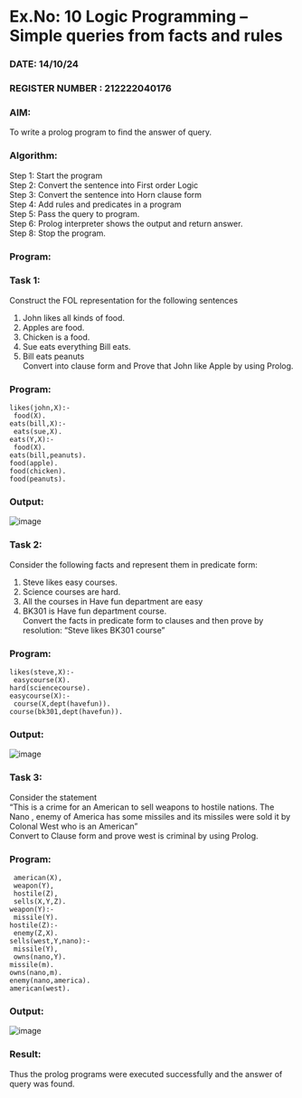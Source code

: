 
# Ex.No: 10  Logic Programming –  Simple queries from facts and rules
### DATE: 14/10/24                                                                        
### REGISTER NUMBER : 212222040176
### AIM: 
To write a prolog program to find the answer of query. 
###  Algorithm:
 Step 1: Start the program <br> 
 Step 2: Convert the sentence into First order Logic  <br> 
 Step 3:  Convert the sentence into Horn clause form  <br> 
 Step 4: Add rules and predicates in a program   <br> 
 Step 5:  Pass the query to program. <br> 
 Step 6: Prolog interpreter shows the output and return answer. <br> 
 Step 8:  Stop the program.
### Program:
### Task 1:
Construct the FOL representation for the following sentences <br> 
1.	John likes all kinds of food.  <br> 
2.	Apples are food.  <br> 
3.	Chicken is a food.  <br> 
4.	Sue eats everything Bill eats. <br> 
5.	 Bill eats peanuts  <br> 
   Convert into clause form and Prove that John like Apple by using Prolog. <br> 
### Program:
```
likes(john,X):-
 food(X).
eats(bill,X):-
 eats(sue,X).
eats(Y,X):-
 food(X).
eats(bill,peanuts).
food(apple).
food(chicken).
food(peanuts).
```

### Output:
![image](https://github.com/user-attachments/assets/edc254bf-61d4-4007-b89d-5c6e3d6229de)

### Task 2:
Consider the following facts and represent them in predicate form: <br>              
1.	Steve likes easy courses. <br> 
2.	Science courses are hard. <br> 
3. All the courses in Have fun department are easy <br> 
4. BK301 is Have fun department course.<br> 
Convert the facts in predicate form to clauses and then prove by resolution: “Steve likes BK301 course”<br> 

### Program:
```
likes(steve,X):-
 easycourse(X).
hard(sciencecourse).
easycourse(X):-
 course(X,dept(havefun)).
course(bk301,dept(havefun)).
```

### Output:
![image](https://github.com/user-attachments/assets/d754e5d3-d040-4d09-bff8-55f4019889e4)
### Task 3:
Consider the statement <br> 
“This is a crime for an American to sell weapons to hostile nations. The Nano , enemy of America has some missiles and its missiles were sold it by Colonal West who is an American” <br> 
Convert to Clause form and prove west is criminal by using Prolog.<br> 

### Program:
```
 american(X),
 weapon(Y),
 hostile(Z),
 sells(X,Y,Z).
weapon(Y):-
 missile(Y).
hostile(Z):-
 enemy(Z,X).
sells(west,Y,nano):-
 missile(Y),
 owns(nano,Y).
missile(m).
owns(nano,m).
enemy(nano,america).
american(west). 
```

### Output:
![image](https://github.com/user-attachments/assets/1fbdfa64-c390-4a6f-9a89-f0d88da00d6a)


### Result:
Thus the prolog programs were executed successfully and the answer of query was found.
